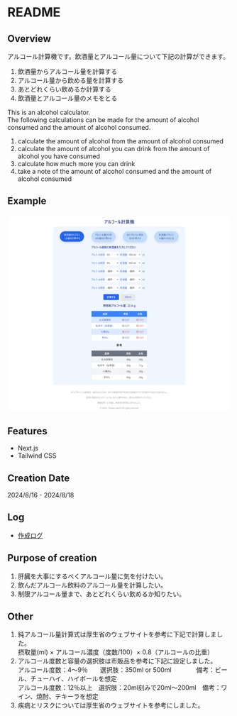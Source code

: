 # README

## Overview

アルコール計算機です。飲酒量とアルコール量について下記の計算ができます。

1. 飲酒量からアルコール量を計算する
2. アルコール量から飲める量を計算する
3. あとどれくらい飲めるか計算する
4. 飲酒量とアルコール量のメモをとる

This is an alcohol calculator.  
The following calculations can be made for the amount of alcohol consumed and the amount of alcohol consumed.

1. calculate the amount of alcohol from the amount of alcohol consumed
2. calculate the amount of alcohol you can drink from the amount of alcohol you have consumed
3. calculate how much more you can drink
4. take a note of the amount of alcohol consumed and the amount of alcohol consumed

## Example

### ![example1.png](/public/image/example1.png "example1.png")

## Features

- Next.js
- Tailwind CSS

## Creation Date

2024/8/16 - 2024/8/18

## Log

- [作成ログ](./MakeLog.md)

## Purpose of creation

1. 肝臓を大事にするべくアルコール量に気を付けたい。
2. 飲んだアルコール飲料のアルコール量を計算したい。
3. 制限アルコール量まで、あとどれくらい飲めるか知りたい。

## Other

1. 純アルコール量計算式は厚生省のウェブサイトを参考に下記で計算しました。  
   摂取量(ml) × アルコール濃度（度数/100）× 0.8（アルコールの比重）
2. アルコール度数と容量の選択肢は市販品を参考に下記に設定しました。  
   アルコール度数：4～9％　　選択肢：350ml or 500ml　　　　備考：ビール、チューハイ、ハイボールを想定  
   アルコール度数：12％以上　選択肢：20ml刻みで20ml～200ml　備考：ワイン、焼酎、テキーラを想定
3. 疾病とリスクについては厚生省のウェブサイトを参考にしました。
